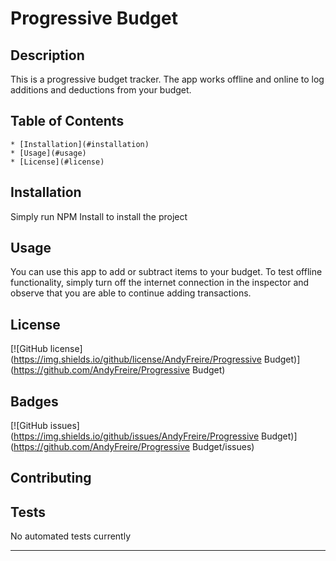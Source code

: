 
# Progressive Budget

## Description 

This is a progressive budget tracker. The app works offline and online to log additions and deductions from your budget.


## Table of Contents

    * [Installation](#installation)
    * [Usage](#usage)
    * [License](#license)

## Installation

Simply run NPM Install to install the project

## Usage 

You can use this app to add or subtract items to your budget. To test offline functionality, simply turn off the internet connection in the inspector and observe that you are able to continue adding transactions.


## License

[![GitHub license](https://img.shields.io/github/license/AndyFreire/Progressive Budget)](https://github.com/AndyFreire/Progressive Budget)

## Badges

[![GitHub issues](https://img.shields.io/github/issues/AndyFreire/Progressive Budget)](https://github.com/AndyFreire/Progressive Budget/issues) 


## Contributing

 

## Tests

No automated tests currently

---

